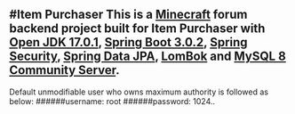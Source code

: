 #Item Purchaser
This is a [Minecraft](https://www.minecraft.net/, "Minecraft") forum backend project
built for Item Purchaser with 
[Open JDK 17.0.1](https://openjdk.org/projects/jdk/17/, "Open JDK"), 
[Spring Boot 3.0.2](https://spring.io/projects/spring-boot/, "Spring Boot"), 
[Spring Security](https://spring.io/projects/spring-security, "Spring Security"),
[Spring Data JPA](https://spring.io/projects/spring-data-jpa, "Spring Data JPA"),
[LomBok](https://projectlombok.org/, "Lombok")
and [MySQL 8 Community Server](https://dev.mysql.com/downloads/, "MySQL 8 Community").
---
Default unmodifiable user who owns maximum authority is followed as below:
######username: root
######password: 1024..
